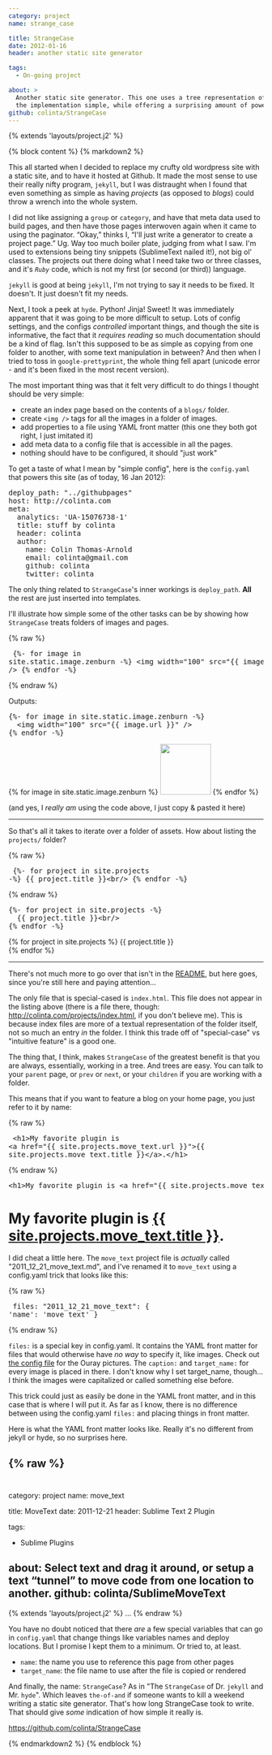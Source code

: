 ```yaml
---
category: project
name: strange_case

title: StrangeCase
date: 2012-01-16
header: another static site generator

tags:
  - On-going project

about: >
  Another static site generator. This one uses a tree representation of your site to keep
  the implementation simple, while offering a surprising amount of power.
github: colinta/StrangeCase
---
```

{% extends 'layouts/project.j2' %}

{% block content %}
{% markdown2 %}

This all started when I decided to replace my crufty old wordpress site with a static site, and to have it hosted at
Github.  It made the most sense to use their really nifty program, `jekyll`, but I was distraught when I found
that even something as simple as having *projects* (as opposed to *blogs*) could throw a wrench into the whole system.

I did not like assigning a `group` or `category`, and have that meta data used to build pages, and then have those pages
interwoven again when it came to using the paginator.  “Okay,” thinks I, “I'll just write a generator to create a project
page.”  Ug.  Way too much boiler plate, judging from what I saw.  I'm used to extensions being tiny snippets (SublimeText
nailed it!), not big ol' classes.  The projects out there doing what I need take two or three classes, and it's *`Ruby`*
code, which is not my first (or second (or third)) language.

`jekyll` is good at being `jekyll`, I'm not trying to say it needs to be fixed.  It doesn't.  It just doesn't fit
my needs.

Next, I took a peek at `hyde`.  Python!  Jinja!  Sweet!  It was immediately apparent that it was going to be more difficult
to setup.  Lots of config settings, and the configs *controlled* important things, and though the site is informative, the
fact that it *requires reading* so much documentation should be a kind of flag.  Isn't this supposed to be as simple as
copying from one folder to another, with some text manipulation in between?  And then when I tried to toss in `google-prettyprint`,
the whole thing fell apart (unicode error - and it's been fixed in the most recent version).

The most important thing was that it felt very difficult to do things I thought should be very simple:

* create an index page based on the contents of a `blogs/` folder.
* create `<img />` tags for all the images in a folder of images.
* add properties to a file using YAML front matter (this one they both got right, I just imitated it)
* add meta data to a config file that is accessible in all the pages.
* nothing should have to be configured, it should "just work"

To get a taste of what I mean by "simple config", here is the `config.yaml` that powers this site (as of today, 16 Jan 2012):

<pre class="prettyprint">
deploy_path: "../githubpages"
host: http://colinta.com
meta:
  analytics: 'UA-15076738-1'
  title: stuff by colinta
  header: colinta
  author:
    name: Colin Thomas-Arnold
    email: colinta@gmail.com
    github: colinta
    twitter: colinta
</pre>

The only thing related to `StrangeCase`'s inner workings is `deploy_path`.  **All** the rest are just inserted into templates.

I'll illustrate how simple some of the other tasks can be by showing how `StrangeCase` treats folders of images and pages.

{% raw %}<pre class="prettyprint">
{%- for image in site.static.image.zenburn -%}
  &lt;img width=&quot;100&quot; src=&quot;{{ image.url }}&quot; /&gt;
{% endfor -%}
</pre>{% endraw %}

Outputs:

<div class="well">
<pre class="prettyprint">
{%- for image in site.static.image.zenburn -%}
  &lt;img width=&quot;100&quot; src=&quot;{{ image.url }}&quot; /&gt;
{% endfor -%}
</pre>

{% for image in site.static.image.zenburn %}
  <img width="100" src="{{ image.url }}" />
{% endfor %}
</div>

(and yes, I *really am* using the code above, I just copy &amp; pasted it here)


-------------------


So that's all it takes to iterate over a folder of assets.  How about listing the `projects/` folder?

{% raw %}<pre class="prettyprint">
{%- for project in site.projects -%}
  {{ project.title }}&lt;br/&gt;
{% endfor -%}
</pre>{% endraw %}

<div class="well">
<pre class="prettyprint">
{%- for project in site.projects -%}
  {{ project.title }}&lt;br/&gt;
{% endfor -%}
</pre>

{% for project in site.projects %}
  {{ project.title }}<br/>
{% endfor %}
</div>


-------------------


There's not much more to go over that isn't in the [README](https://github.com/colinta/StrangeCase), but here goes, since
you're still here and paying attention...

The only file that is special-cased is `index.html`.  This file does not appear in the listing above (there is a file there,
though: <http://colinta.com/projects/index.html>, if you don't believe me).  This is because index files are more of a textual
representation of the folder itself, not so much an entry *in* the folder.  I think this trade off of "special-case" vs "intuitive
feature" is a good one.

The thing that, I think, makes `StrangeCase` of the greatest benefit is that you are always, essentially, working in a tree.  And
trees are easy.  You can talk to your `parent` page, or `prev` or `next`, or your `children` if you are working with a folder.

This means that if you want to feature a blog on your home page, you just refer to it by name:

{% raw %}<pre class="prettyprint">
&lt;h1&gt;My favorite plugin is &lt;a href=&quot;{{ site.projects.move_text.url }}&quot;&gt;{{ site.projects.move_text.title }}&lt;/a&gt;.&lt;/h1&gt;
</pre>{% endraw %}

<div class="well">
<pre class="prettyprint">
&lt;h1&gt;My favorite plugin is &lt;a href=&quot;{{ site.projects.move_text.url }}&quot;&gt;{{ site.projects.move_text.title }}&lt;/a&gt;.&lt;/h1&gt;
</pre>

<h1>My favorite plugin is <a href="{{ site.projects.move_text.url }}">{{ site.projects.move_text.title }}</a>.</h1>
</div>


I did cheat a little here.  The `move_text` project file is *actually* called "2011\_12\_21\_move\_text.md", and I've renamed it to
`move_text` using a config.yaml trick that looks like this:

{% raw %}<pre class="prettyprint">
files:
  "2011_12_21_move_text": { 'name': 'move_text' }
</pre>{% endraw %}

`files:` is a special key in config.yaml.  It contains the YAML front matter for files that would otherwise have *no way* to specify it, like images.
Check out [the config file](https://raw.github.com/colinta/StrangeCase/colinta/site/static/image/2012_01_06_ouray/config.yaml) for the Ouray pictures.
The `caption:` and `target_name:` for every image is placed in there.  I don't know why I set target_name, though... I think the images were capitalized
or called something else before.

This trick could just as easily be done in the YAML front matter, and in this case that is where I will put it.  As far as I know, there is no difference
between using the config.yaml `files:` and placing things in front matter.

Here is what the YAML front matter looks like.  Really it's no different from jekyll or hyde, so no surprises here.

{% raw %}<pre class="prettyprint">
---
category: project
name: move_text

title: MoveText
date: 2011-12-21
header: Sublime Text 2 Plugin

tags:
  - Sublime Plugins

about: Select text and drag it around, or setup a text “tunnel” to move code from one location to another.
github: colinta/SublimeMoveText
---
{% extends 'layouts/project.j2' %}
…
</pre>{% endraw %}

You have no doubt noticed that there *are* a few special variables that can go in `config.yaml` that change
things like variables names and deploy locations.  But I promise I kept them to a minimum.  Or tried to, at least.

* `name`: the name you use to reference this page from other pages
* `target_name`: the file name to use after the file is copied or rendered

And finally, the name: `StrangeCase`?  As in "The `StrangeCase` of Dr. `jekyll` and Mr. `hyde`".  Which leaves `the-of-and` if someone
wants to kill a weekend writing a static site generator.  That's how long StrangeCase took to write.  That should give *some*
indication of how simple it really is.

<https://github.com/colinta/StrangeCase>

{% endmarkdown2 %}
{% endblock %}
